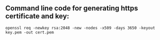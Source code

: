 ## Command line code for generating https certificate and key:
	openssl req -newkey rsa:2048 -new -nodes -x509 -days 3650 -keyout key.pem -out cert.pem
